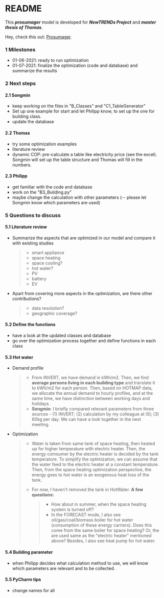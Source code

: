 # README

This ***prosumager*** model is developed for ***NewTRENDs Project*** and ***master thesis of Thomas***.

Hey, check this out: [Prosumager](https://songminyu.github.io/Prosumager/).



### 1 Milestones

- 01-06-2021: ready to run optimization
- 01-07-2021: finalize the optimization (code and database) and summarize the results

### 2 Next steps

#### 2.1 Songmin

- keep working on the files in "B\_Classes" and "C1\_TableGenerator"
- Set up one example for start and let Philipp know, to set up the one for building class.
- update the database

#### 2.2 Thomas

- try some optimization examples
- literature review
- dynamic COP: pre-calculate a table like electricity price (see the excel). Songmin will set up the table structure and Thomas will fill in the numbers.

#### 2.3 Philipp

- get familiar with the code and database
- work on the "B3\_Building.py"
- maybe change the calculation with other parameters (-- please let Songmin know which parameters are used)

### 5 Questions to discuss

#### 5.1 Literature review

- Summarize the aspects that are optimized in our model and compare it with existing studies

  > - smart appliance
  > - space heating
  > - space cooling?
  > - hot water?
  > - PV
  > - battery
  > - EV

- Apart from covering more aspects in the optimization, are there other contributions?

  > - data resolution?
  > - geographic coverage?

#### 5.2 Define the functions

- have a look at the updated classes and database
- go over the optimization process together and define functions in each class

#### 5.3 Hot water

- Demand profile

  > - From INVERT, we have demand in kWh/m2. Then, we find **average persons living in each building type** and translate it to kWh/m2 for each person. Then, based on HOTMAP data, we allocate the annual demand to hourly profiles, and at the same time, we have distinction between working days and holidays.
  > - **Songmin**: I briefly compared relevant parameters from three sources - (1) INVERT; (2) calculation by my colleague at ISI; (3) 60kg per day. We can have a look together in the next meeting.

- Optimization

  > - Water is taken from same tank of space heating, then heated up for higher temperature with electric heater. Then, the energy comsumer by the electric heater is decided by the tank temperature. To simplify the optimization, we can assume that the water feed to the electric heater at a constant temperature. Then, from the space heating optimization perspective, the energy goes to hot water is an exogenous heat loss of the tank.
  >
  > - For now, I haven't removed the tank in HotWater. **A few questions:**
  >
  >   > - How about in summer, when the space heating system is turned off? 
  >   > - In the FORECAST mode, I also see oil/gas/coal/biomass boiler for hot water (consumption of these energy carriers). Does this come from the same boiler for space heating? Or, the are used same as the "electric heater" mentioned above? Besides, I also see heat pump for hot water. 


#### 5.4 Building parameter

- when Philipp decides what calculation method to use, we will know which parameters are relevant and to be collected.

#### 5.5 PyCharm tips

- change names for all



